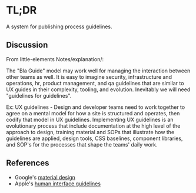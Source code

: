 # TL;DR

A system for publishing process guidelines.

## Discussion

From little-elements Notes/explanation/:

The "Bla Guide" model may work well for managing the interaction between other teams as well.  It is easy to imagine security, infrastructure and operations, hr, product management, and qa guidelines that are similar to UX guides in their complexity, tooling, and evolution.  Inevitably we will need "guidelines for guidelines".

Ex: UX guidelines - Design and developer teams need to work together to agree on a mental model for how a site is structured and operates, then codify that model in UX guidelines.  Implementing UX guidelines is an evolutionary process that include documentation at the high level of the approach to design, training material and SOPs that illustrate how the guidelines are applied, design tools, CSS baselines, component libraries, and SOP's for the processes that shape the teams' daily work.  


## References

* Google's [material design](https://material.io/design) 
* Apple's [human interface guidelines](https://developer.apple.com/design/)

